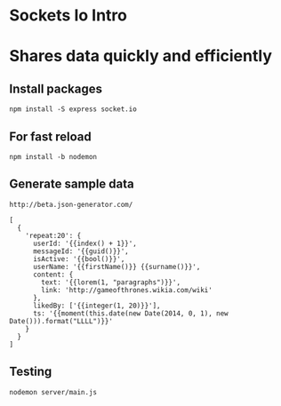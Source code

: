 # Sockets Io Intro
# Shares data quickly and efficiently

## Install packages
```
npm install -S express socket.io
```

## For fast reload
```
npm install -b nodemon
```


## Generate sample data

```
http://beta.json-generator.com/
```
```
[
  {
    'repeat:20': {
      userId: '{{index() + 1}}',
      messageId: '{{guid()}}',
      isActive: '{{bool()}}',
      userName: '{{firstName()}} {{surname()}}',
      content: {
        text: '{{lorem(1, "paragraphs")}}',
        link: 'http://gameofthrones.wikia.com/wiki'
      },
      likedBy: ['{{integer(1, 20)}}'],
      ts: '{{moment(this.date(new Date(2014, 0, 1), new Date())).format("LLLL")}}'
    }
  }
]
```

## Testing
```
nodemon server/main.js
```
